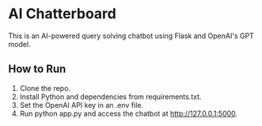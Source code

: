 # AI Chatterboard

This is an AI-powered query solving chatbot using Flask and OpenAI's GPT model.

## How to Run

1. Clone the repo.
2. Install Python and dependencies from requirements.txt.
3. Set the OpenAI API key in an .env file.
4. Run python app.py and access the chatbot at http://127.0.0.1:5000.
